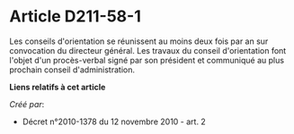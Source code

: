 # Article D211-58-1

Les conseils d'orientation se réunissent au moins deux fois par an sur convocation du directeur général. Les travaux du
conseil d'orientation font l'objet d'un procès-verbal signé par son président et communiqué au plus prochain conseil
d'administration.

**Liens relatifs à cet article**

_Créé par_:

  - Décret n°2010-1378 du 12 novembre 2010 - art. 2
